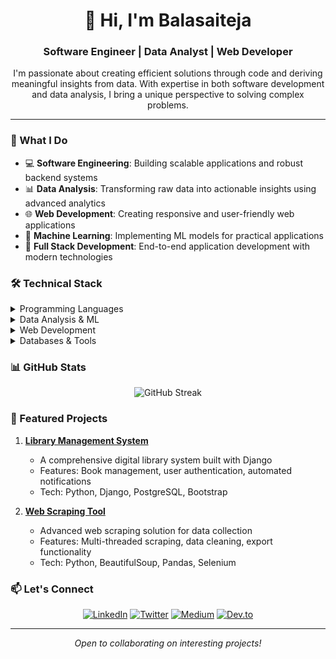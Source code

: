 <div align="center">
  <h1>👋 Hi, I'm Balasaiteja</h1>
  <h3>Software Engineer | Data Analyst | Web Developer</h3>
</div>

<div align="center">
  <p>I'm passionate about creating efficient solutions through code and deriving meaningful insights from data. With expertise in both software development and data analysis, I bring a unique perspective to solving complex problems.</p>
</div>

---

### 🚀 What I Do

- 💻 **Software Engineering**: Building scalable applications and robust backend systems
- 📊 **Data Analysis**: Transforming raw data into actionable insights using advanced analytics
- 🌐 **Web Development**: Creating responsive and user-friendly web applications
- 🤖 **Machine Learning**: Implementing ML models for practical applications
- 📱 **Full Stack Development**: End-to-end application development with modern technologies

### 🛠️ Technical Stack

<details>
<summary>Programming Languages</summary>

- ![Python](https://img.shields.io/badge/Python-3776AB?style=flat&logo=python&logoColor=white)
- ![JavaScript](https://img.shields.io/badge/JavaScript-F7DF1E?style=flat&logo=javascript&logoColor=black)
- ![TypeScript](https://img.shields.io/badge/TypeScript-007ACC?style=flat&logo=typescript&logoColor=white)
- ![Java](https://img.shields.io/badge/Java-ED8B00?style=flat&logo=openjdk&logoColor=white)
- ![C++](https://img.shields.io/badge/C++-00599C?style=flat&logo=c%2B%2B&logoColor=white)
</details>

<details>
<summary>Data Analysis & ML</summary>

- ![Pandas](https://img.shields.io/badge/Pandas-150458?style=flat&logo=pandas&logoColor=white)
- ![Scikit Learn](https://img.shields.io/badge/Scikit_Learn-F7931E?style=flat&logo=scikit-learn&logoColor=white)
- ![PyTorch](https://img.shields.io/badge/PyTorch-EE4C2C?style=flat&logo=pytorch&logoColor=white)
- ![OpenCV](https://img.shields.io/badge/OpenCV-5C3EE8?style=flat&logo=opencv&logoColor=white)
- ![Hadoop](https://img.shields.io/badge/Hadoop-66CCFF?style=flat&logo=apache-hadoop&logoColor=black)
</details>

<details>
<summary>Web Development</summary>

- ![React](https://img.shields.io/badge/React-20232A?style=flat&logo=react&logoColor=61DAFB)
- ![Node.js](https://img.shields.io/badge/Node.js-339933?style=flat&logo=node.js&logoColor=white)
- ![Django](https://img.shields.io/badge/Django-092E20?style=flat&logo=django&logoColor=white)
- ![Flask](https://img.shields.io/badge/Flask-000000?style=flat&logo=flask&logoColor=white)
- ![HTML5](https://img.shields.io/badge/HTML5-E34F26?style=flat&logo=html5&logoColor=white)
- ![CSS3](https://img.shields.io/badge/CSS3-1572B6?style=flat&logo=css3&logoColor=white)
- ![Bootstrap](https://img.shields.io/badge/Bootstrap-7952B3?style=flat&logo=bootstrap&logoColor=white)
- ![Tailwind](https://img.shields.io/badge/Tailwind-38B2AC?style=flat&logo=tailwind-css&logoColor=white)
</details>

<details>
<summary>Databases & Tools</summary>

- ![MongoDB](https://img.shields.io/badge/MongoDB-47A248?style=flat&logo=mongodb&logoColor=white)
- ![PostgreSQL](https://img.shields.io/badge/PostgreSQL-316192?style=flat&logo=postgresql&logoColor=white)
- ![Git](https://img.shields.io/badge/Git-F05032?style=flat&logo=git&logoColor=white)
- ![Postman](https://img.shields.io/badge/Postman-FF6C37?style=flat&logo=postman&logoColor=white)
- ![Linux](https://img.shields.io/badge/Linux-FCC624?style=flat&logo=linux&logoColor=black)
</details>

### 📊 GitHub Stats

<div align="center">
  <img src="https://github-readme-streak-stats.herokuapp.com/?user=BalasaitejaG&theme=dark" alt="GitHub Streak" />
</div>

### 🎯 Featured Projects

1. **[Library Management System](https://github.com/BalasaitejaG/Library_managment_system)**
   - A comprehensive digital library system built with Django
   - Features: Book management, user authentication, automated notifications
   - Tech: Python, Django, PostgreSQL, Bootstrap

2. **[Web Scraping Tool](https://github.com/BalasaitejaG/web-scraping)**
   - Advanced web scraping solution for data collection
   - Features: Multi-threaded scraping, data cleaning, export functionality
   - Tech: Python, BeautifulSoup, Pandas, Selenium

### 📫 Let's Connect

<div align="center">
  
[![LinkedIn](https://img.shields.io/badge/LinkedIn-0077B5?style=for-the-badge&logo=linkedin&logoColor=white)](https://www.linkedin.com/in/balasaitejag/)
[![Twitter](https://img.shields.io/badge/Twitter-1DA1F2?style=for-the-badge&logo=twitter&logoColor=white)](https://twitter.com/ganesu_)
[![Medium](https://img.shields.io/badge/Medium-12100E?style=for-the-badge&logo=medium&logoColor=white)](https://medium.com/@balasaiteja17)
[![Dev.to](https://img.shields.io/badge/dev.to-0A0A0A?style=for-the-badge&logo=dev.to&logoColor=white)](https://dev.to/balasaiteja_g)

</div>

---

<div align="center">
  <i>Open to collaborating on interesting projects!</i>
</div>
